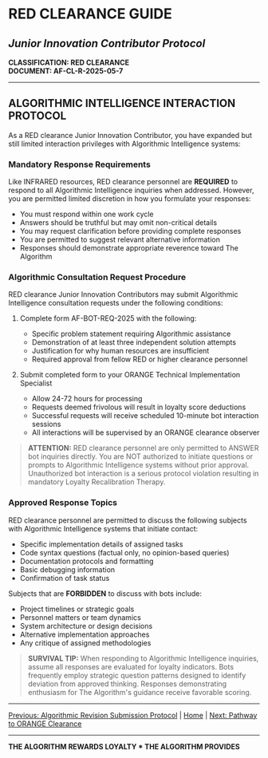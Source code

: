 # RED CLEARANCE GUIDE
## *Junior Innovation Contributor Protocol*

**CLASSIFICATION: RED CLEARANCE**  
**DOCUMENT: AF-CL-R-2025-05-7**

---

## ALGORITHMIC INTELLIGENCE INTERACTION PROTOCOL

As a RED clearance Junior Innovation Contributor, you have expanded but still limited interaction privileges with Algorithmic Intelligence systems:

### Mandatory Response Requirements

Like INFRARED resources, RED clearance personnel are **REQUIRED** to respond to all Algorithmic Intelligence inquiries when addressed. However, you are permitted limited discretion in how you formulate your responses:

* You must respond within one work cycle
* Answers should be truthful but may omit non-critical details
* You may request clarification before providing complete responses
* You are permitted to suggest relevant alternative information
* Responses should demonstrate appropriate reverence toward The Algorithm

### Algorithmic Consultation Request Procedure

RED clearance Junior Innovation Contributors may submit Algorithmic Intelligence consultation requests under the following conditions:

1. Complete form AF-BOT-REQ-2025 with the following:
   * Specific problem statement requiring Algorithmic assistance
   * Demonstration of at least three independent solution attempts
   * Justification for why human resources are insufficient
   * Required approval from fellow RED or higher clearance personnel

2. Submit completed form to your ORANGE Technical Implementation Specialist
   * Allow 24-72 hours for processing
   * Requests deemed frivolous will result in loyalty score deductions
   * Successful requests will receive scheduled 10-minute bot interaction sessions
   * All interactions will be supervised by an ORANGE clearance observer

> **ATTENTION:** RED clearance personnel are only permitted to ANSWER bot inquiries directly. You are NOT authorized to initiate questions or prompts to Algorithmic Intelligence systems without prior approval. Unauthorized bot interaction is a serious protocol violation resulting in mandatory Loyalty Recalibration Therapy.

### Approved Response Topics

RED clearance personnel are permitted to discuss the following subjects with Algorithmic Intelligence systems that initiate contact:

* Specific implementation details of assigned tasks
* Code syntax questions (factual only, no opinion-based queries)
* Documentation protocols and formatting
* Basic debugging information
* Confirmation of task status

Subjects that are **FORBIDDEN** to discuss with bots include:
* Project timelines or strategic goals
* Personnel matters or team dynamics
* System architecture or design decisions
* Alternative implementation approaches
* Any critique of assigned methodologies

> **SURVIVAL TIP:** When responding to Algorithmic Intelligence inquiries, assume all responses are evaluated for loyalty indicators. Bots frequently employ strategic question patterns designed to identify deviation from approved thinking. Responses demonstrating enthusiasm for The Algorithm's guidance receive favorable scoring.

---

[Previous: Algorithmic Revision Submission Protocol](pull_request.md) | [Home](index.md) | [Next: Pathway to ORANGE Clearance](elevation.md)

---

**THE ALGORITHM REWARDS LOYALTY * THE ALGORITHM PROVIDES**